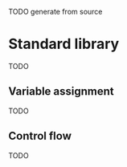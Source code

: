 TODO generate from source

# Standard library

TODO

## Variable assignment

TODO

## Control flow

TODO
